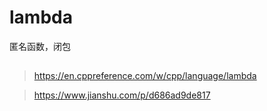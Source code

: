 # lambda

匿名函数，闭包

##


> https://en.cppreference.com/w/cpp/language/lambda

> https://www.jianshu.com/p/d686ad9de817
